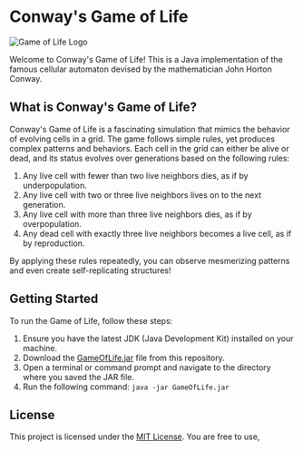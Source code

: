 
# Conway's Game of Life

![Game of Life Logo](game_of_life_logo.png)

Welcome to Conway's Game of Life! This is a Java implementation of the famous cellular automaton devised by the mathematician John Horton Conway.

## What is Conway's Game of Life?

Conway's Game of Life is a fascinating simulation that mimics the behavior of evolving cells in a grid. The game follows simple rules, yet produces complex patterns and behaviors. Each cell in the grid can either be alive or dead, and its status evolves over generations based on the following rules:

1. Any live cell with fewer than two live neighbors dies, as if by underpopulation.
2. Any live cell with two or three live neighbors lives on to the next generation.
3. Any live cell with more than three live neighbors dies, as if by overpopulation.
4. Any dead cell with exactly three live neighbors becomes a live cell, as if by reproduction.

By applying these rules repeatedly, you can observe mesmerizing patterns and even create self-replicating structures!

## Getting Started

To run the Game of Life, follow these steps:

1. Ensure you have the latest JDK (Java Development Kit) installed on your machine.
2. Download the [GameOfLife.jar](GameOfLife.jar) file from this repository.
3. Open a terminal or command prompt and navigate to the directory where you saved the JAR file.
4. Run the following command: `java -jar GameOfLife.jar`


## License

This project is licensed under the [MIT License](LICENSE). You are free to use,

